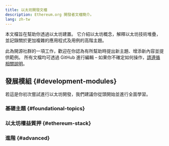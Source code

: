 ```yaml
---
title: 以太坊開發文檔
description: Ethereum.org 開發者文檔簡介。
lang: zh-tw
---
```


本文檔旨在幫助你透過以太坊建置。 它介紹以太坊概念，解釋以太坊技術堆疊，並記錄關於更加複雜的應用程式及用例的高階主題。

此為開源社群的一項工作，歡迎在你認為有所幫助時提出新主題、增添新內容並提供範例。 所有文檔均可透過 GitHub 進行編輯 – 如果你不確定如何操作，[請遵循相關說明](https://github.com/ethereum/ethereum-org-website/blob/dev/docs/editing-markdown.md)。

## 發展模組 {#development-modules}

若這是你初次嘗試進行以太坊開發，我們建議你從頭開始並進行全面學習。

### 基礎主題 {#foundational-topics}

<DeveloperDocsLinks headerId="foundational-topics" />

### 以太坊權益質押 {#ethereum-stack}

<DeveloperDocsLinks headerId="ethereum-stack" />

### 進階 {#advanced}

<DeveloperDocsLinks headerId="advanced" />

